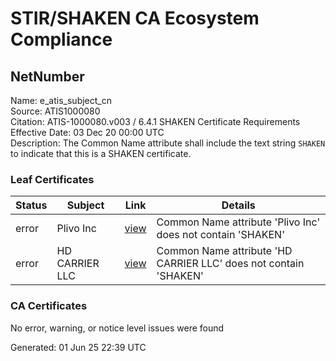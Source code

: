 # STIR/SHAKEN CA Ecosystem Compliance

## NetNumber

Name: e_atis_subject_cn\
Source: ATIS1000080\
Citation: ATIS-1000080.v003 / 6.4.1 SHAKEN Certificate Requirements\
Effective Date: 03 Dec 20 00:00 UTC\
Description: The Common Name attribute shall include the text string `SHAKEN` to indicate that this is a SHAKEN certificate.

### Leaf Certificates

| Status | Subject | Link | Details |
|--------|---------|------|---------|
| error | Plivo Inc | [view](../../CERTS/bbe59f37361998b1c699b9ba5e63173f244c486d6ab8db6dc9edc8cc259c9d00/README.md) | Common Name attribute 'Plivo Inc' does not contain 'SHAKEN' |
| error | HD CARRIER LLC | [view](../../CERTS/b56dac4fd4d3e49443fc841b22700f21ccbd3a80c2e5029c2adf59d432a2ac8c/README.md) | Common Name attribute 'HD CARRIER LLC' does not contain 'SHAKEN' |

### CA Certificates

No error, warning, or notice level issues were found


Generated: 01 Jun 25 22:39 UTC